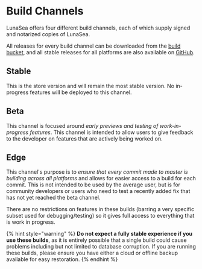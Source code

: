 # Build Channels

LunaSea offers four different build channels, each of which supply signed and notarized copies of LunaSea.

All releases for every build channel can be downloaded from the [build bucket](https://builds.lunasea.app/), and all stable releases for all platforms are also available on [GitHub](https://github.com/JagandeepBrar/LunaSea/releases).

## Stable

This is the store version and will remain the most stable version. No in-progress features will be deployed to this channel.

## Beta

This channel is focused around _early previews and testing of work-in-progress features_. This channel is intended to allow users to give feedback to the developer on features that are actively being worked on.

## Edge

This channel's purpose is to _ensure that every commit made to master is building across all platforms_ and allows for easier access to a build for each commit. This is not intended to be used by the average user, but is for community developers or users who need to test a recently added fix that has not yet reached the beta channel.

There are no restrictions on features in these builds (barring a very specific subset used for debugging/testing) so it gives full access to everything that is work in progress.

{% hint style="warning" %}
**Do not expect a fully stable experience if you use these builds**, as it is entirely possible that a single build could cause problems including but not limited to database corruption. If you are running these builds, please ensure you have either a cloud or offline backup available for easy restoration.
{% endhint %}

